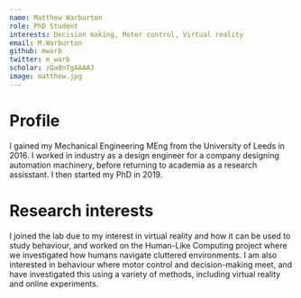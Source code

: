 ```yaml
---
name: Matthew Warburton
role: PhD Student
interests: Decision making, Motor control, Virtual reality
email: M.Warburton
github: mwarb
twitter: m_warb
scholar: zQa8nTgAAAAJ
image: matthew.jpg
---
```



# Profile

I gained my Mechanical Engineering MEng from the University of Leeds in 2016. I worked in industry as a design engineer for a company designing automation machinery, before returning to academia as a research assisstant. I then started my PhD in 2019. 

# Research interests

I joined the lab due to my interest in virtual reality and how it can be used to study behaviour, and worked on the Human-Like Computing project where we investigated how humans navigate cluttered environments.
I am also interested in behaviour where motor control and decision-making meet, and have investigated this using a variety of methods, including virtual reality and online experiments. 
